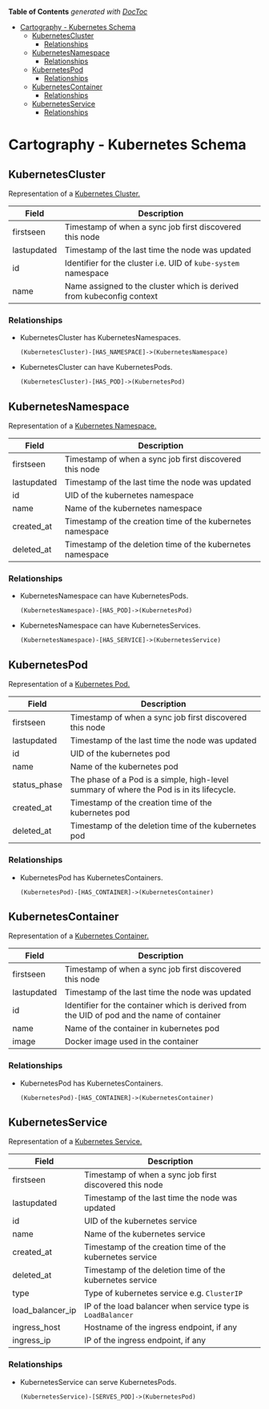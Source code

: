 <!-- START doctoc generated TOC please keep comment here to allow auto update -->
<!-- DON'T EDIT THIS SECTION, INSTEAD RE-RUN doctoc TO UPDATE -->
**Table of Contents**  *generated with [DocToc](https://github.com/thlorenz/doctoc)*

- [Cartography - Kubernetes Schema](#cartography---kubernetes-schema)
  - [KubernetesCluster](#kubernetescluster)
    - [Relationships](#relationships)
  - [KubernetesNamespace](#kubernetesnamespace)
    - [Relationships](#relationships-1)
  - [KubernetesPod](#kubernetespod)
    - [Relationships](#relationships-2)
  - [KubernetesContainer](#kubernetescontainer)
    - [Relationships](#relationships-3)
  - [KubernetesService](#kubernetesservice)
    - [Relationships](#relationships-4)

<!-- END doctoc generated TOC please keep comment here to allow auto update -->

# Cartography - Kubernetes Schema

## KubernetesCluster
Representation of a [Kubernetes Cluster.](https://kubernetes.io/docs/concepts/overview/what-is-kubernetes/)

| Field | Description |
|-------|-------------|
| firstseen | Timestamp of when a sync job first discovered this node |
| lastupdated | Timestamp of the last time the node was updated |
| id | Identifier for the cluster i.e. UID of `kube-system` namespace |
| name | Name assigned to the cluster which is derived from kubeconfig context |

### Relationships
- KubernetesCluster has KubernetesNamespaces.
    ```
    (KubernetesCluster)-[HAS_NAMESPACE]->(KubernetesNamespace)
    ```

- KubernetesCluster can have KubernetesPods.
    ```
    (KubernetesCluster)-[HAS_POD]->(KubernetesPod)
    ```

## KubernetesNamespace
Representation of a [Kubernetes Namespace.](https://kubernetes.io/docs/concepts/overview/working-with-objects/namespaces/)

| Field | Description |
|-------|-------------|
| firstseen | Timestamp of when a sync job first discovered this node |
| lastupdated | Timestamp of the last time the node was updated |
| id | UID of the kubernetes namespace |
| name | Name of the kubernetes namespace |
| created\_at | Timestamp of the creation time of the kubernetes namespace |
| deleted\_at | Timestamp of the deletion time of the kubernetes namespace |

### Relationships
- KubernetesNamespace can have KubernetesPods.
    ```
    (KubernetesNamespace)-[HAS_POD]->(KubernetesPod)
    ```

- KubernetesNamespace can have KubernetesServices.
    ```
    (KubernetesNamespace)-[HAS_SERVICE]->(KubernetesService)
    ```

## KubernetesPod
Representation of a [Kubernetes Pod.](https://kubernetes.io/docs/concepts/workloads/pods/)

| Field | Description |
|-------|-------------|
| firstseen | Timestamp of when a sync job first discovered this node |
| lastupdated | Timestamp of the last time the node was updated |
| id | UID of the kubernetes pod |
| name | Name of the kubernetes pod |
| status\_phase | The phase of a Pod is a simple, high-level summary of where the Pod is in its lifecycle.  |
| created\_at | Timestamp of the creation time of the kubernetes pod |
| deleted\_at | Timestamp of the deletion time of the kubernetes pod |

### Relationships
- KubernetesPod has KubernetesContainers.
    ```
    (KubernetesPod)-[HAS_CONTAINER]->(KubernetesContainer)
    ```

## KubernetesContainer
Representation of a [Kubernetes Container.](https://kubernetes.io/docs/concepts/workloads/pods/#how-pods-manage-multiple-containers)

| Field | Description |
|-------|-------------|
| firstseen | Timestamp of when a sync job first discovered this node |
| lastupdated | Timestamp of the last time the node was updated |
| id | Identifier for the container which is derived from the UID of pod and the name of container |
| name | Name of the container in kubernetes pod |
| image | Docker image used in the container |

### Relationships
- KubernetesPod has KubernetesContainers.
    ```
    (KubernetesPod)-[HAS_CONTAINER]->(KubernetesContainer)
    ```

## KubernetesService
Representation of a [Kubernetes Service.](https://kubernetes.io/docs/concepts/services-networking/service/)

| Field | Description |
|-------|-------------|
| firstseen | Timestamp of when a sync job first discovered this node |
| lastupdated | Timestamp of the last time the node was updated |
| id | UID of the kubernetes service |
| name | Name of the kubernetes service |
| created\_at | Timestamp of the creation time of the kubernetes service |
| deleted\_at | Timestamp of the deletion time of the kubernetes service |
| type | Type of kubernetes service e.g. `ClusterIP` |
| load\_balancer\_ip | IP of the load balancer when service type is `LoadBalancer` |
| ingress\_host | Hostname of the ingress endpoint, if any |
| ingress\_ip | IP of the ingress endpoint, if any |

### Relationships
- KubernetesService can serve KubernetesPods.
    ```
    (KubernetesService)-[SERVES_POD]->(KubernetesPod)
    ```
